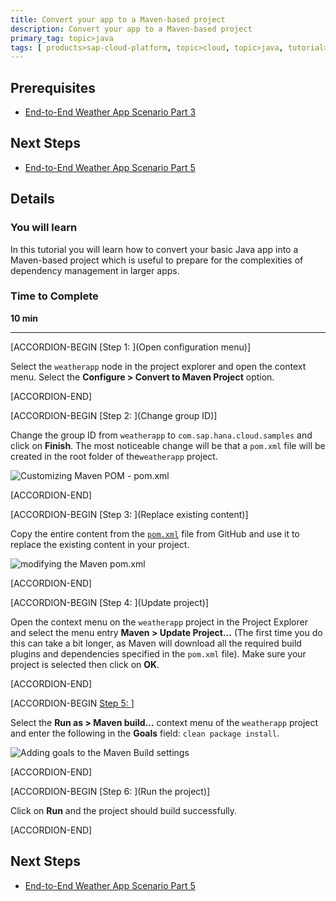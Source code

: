 ```yaml
---
title: Convert your app to a Maven-based project
description: Convert your app to a Maven-based project
primary_tag: topic>java
tags: [ products>sap-cloud-platform, topic>cloud, topic>java, tutorial>intermediate]
---
```


## Prerequisites  
- [End-to-End Weather App Scenario Part 3](http://www.sap.com/developer/tutorials/hcp-java-weatherapp-part3.html)

## Next Steps
- [End-to-End Weather App Scenario Part 5](http://www.sap.com/developer/tutorials/hcp-java-weatherapp-part5.html)

## Details
### You will learn  
In this tutorial you will learn how to convert your basic Java app into a Maven-based project which is useful to prepare for the complexities of dependency management in larger apps.

### Time to Complete
**10 min**

---


[ACCORDION-BEGIN [Step 1: ](Open configuration menu)]

Select the `weatherapp` node in the project explorer and open the context menu. Select the **Configure > Convert to Maven Project** option.


[ACCORDION-END]

[ACCORDION-BEGIN [Step 2: ](Change group ID)]

Change the group ID from `weatherapp` to `com.sap.hana.cloud.samples` and click on **Finish**. The most noticeable change will be that a `pom.xml` file will be created in the root folder of the`weatherapp` project.

![Customizing Maven POM - pom.xml](https://raw.githubusercontent.com/SAPDocuments/Tutorials/master/tutorials/hcp-java-weatherapp-part4/e2e_04-2.png)


[ACCORDION-END]

[ACCORDION-BEGIN [Step 3: ](Replace existing content)]

Copy the entire content from the [`pom.xml`](https://raw.githubusercontent.com/SAP/cloud-weatherapp/ebd8817f9842a6fc3cbae213d69b024762a7d30f/pom.xml) file from GitHub and use it to replace the existing content in your project.

![modifying the Maven pom.xml](https://raw.githubusercontent.com/SAPDocuments/Tutorials/master/tutorials/hcp-java-weatherapp-part4/e2e_04-3.png)


[ACCORDION-END]

[ACCORDION-BEGIN [Step 4: ](Update project)]

Open the context menu on the `weatherapp` project in the Project Explorer and select the menu entry **Maven > Update Project…** (The first time you do this can take a bit longer, as Maven will download all the required build plugins and dependencies specified in the `pom.xml` file). Make sure your project is selected then click on **OK**.


[ACCORDION-END]

[ACCORDION-BEGIN [Step 5: ](Build)]

Select the **Run as > Maven build…** context menu of the `weatherapp` project and enter the following in the **Goals** field: `clean package install`.

![Adding goals to the Maven Build settings](https://raw.githubusercontent.com/SAPDocuments/Tutorials/master/tutorials/hcp-java-weatherapp-part4/e2e_04-5.png)


[ACCORDION-END]

[ACCORDION-BEGIN [Step 6: ](Run the project)]

Click on **Run** and the project should build successfully.


[ACCORDION-END]



## Next Steps
- [End-to-End Weather App Scenario Part 5](http://www.sap.com/developer/tutorials/hcp-java-weatherapp-part5.html)
